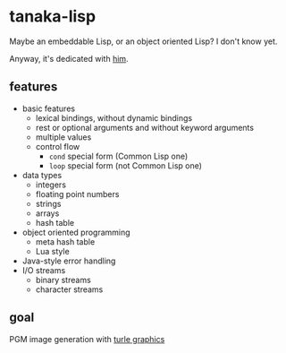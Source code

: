 # tanaka-lisp

Maybe an embeddable Lisp, or an object oriented Lisp? I don't know yet.

Anyway, it's dedicated with [him](https://oddtaxi.fandom.com/wiki/Hajime_Tanaka).

## features

- basic features
    - lexical bindings, without dynamic bindings
    - rest or optional arguments and without keyword arguments
    - multiple values
    - control flow
        - `cond` special form (Common Lisp one)
        - `loop` special form (not Common Lisp one)
- data types
    - integers
    - floating point numbers
    - strings
    - arrays
    - hash table
- object oriented programming
    - meta hash table
    - Lua style
- Java-style error handling
- I/O streams
    - binary streams
    - character streams

## goal

PGM image generation with [turle graphics](https://en.wikipedia.org/wiki/Turtle_graphics)
